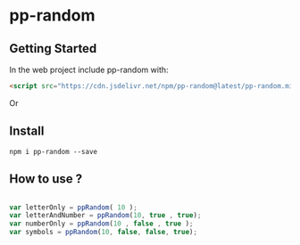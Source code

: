 # pp-random

## Getting Started

In the web project include pp-random with:

```html
<script src="https://cdn.jsdelivr.net/npm/pp-random@latest/pp-random.min.js" ></script>
```

Or

## Install

```console
npm i pp-random --save
```

## How to use ?

```javascript

var letterOnly = ppRandom( 10 ); 
var letterAndNumber = ppRandom(10, true , true);
var numberOnly = ppRandom(10 , false , true );
var symbols = ppRandom(10, false, false, true);


```
